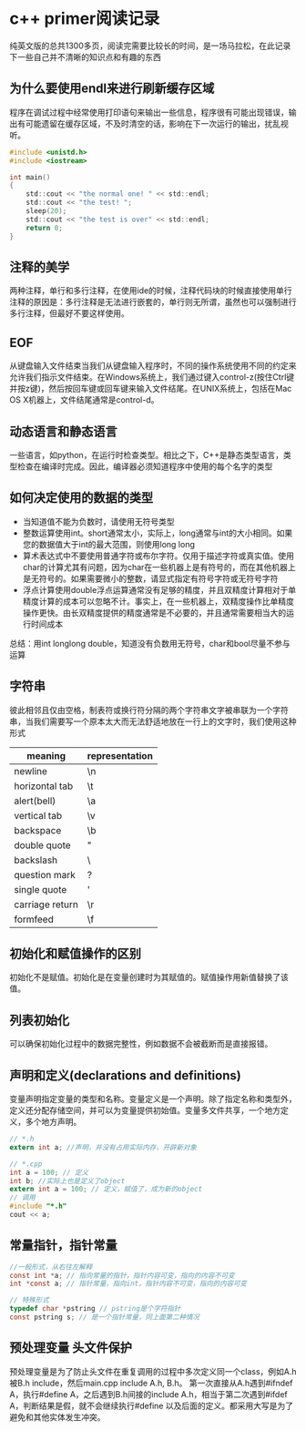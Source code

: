 # c++ primer阅读记录

纯英文版的总共1300多页，阅读完需要比较长的时间，是一场马拉松，在此记录下一些自己并不清晰的知识点和有趣的东西

## 为什么要使用endl来进行刷新缓存区域

程序在调试过程中经常使用打印语句来输出一些信息，程序很有可能出现错误，输出有可能遗留在缓存区域，不及时清空的话，影响在下一次运行的输出，扰乱视听。
```c
#include <unistd.h>
#include <iostream>

int main()
{
    std::cout << "the normal one! " << std::endl;
    std::cout << "the test! ";
    sleep(20);
    std::cout << "the test is over" << std::endl;
    return 0;
}
```

## 注释的美学

两种注释，单行和多行注释，在使用ide的时候，注释代码块的时候直接使用单行注释的原因是：多行注释是无法进行嵌套的，单行则无所谓，虽然也可以强制进行多行注释，但最好不要这样使用。

## EOF

从键盘输入文件结束当我们从键盘输入程序时，不同的操作系统使用不同的约定来允许我们指示文件结束。在Windows系统上，我们通过键入control-z(按住Ctrl键并按z键)，然后按回车键或回车键来输入文件结尾。在UNIX系统上，包括在Mac OS X机器上，文件结尾通常是control-d。

## 动态语言和静态语言

一些语言，如python，在运行时检查类型。相比之下，C++是静态类型语言，类型检查在编译时完成。因此，编译器必须知道程序中使用的每个名字的类型

## 如何决定使用的数据的类型

- 当知道值不能为负数时，请使用无符号类型
- 整数运算使用int。short通常太小，实际上，long通常与int的大小相同。如果您的数据值大于int的最大范围，则使用long long
- 算术表达式中不要使用普通字符或布尔字符。仅用于描述字符或真实值。使用char的计算尤其有问题，因为char在一些机器上是有符号的，而在其他机器上是无符号的。如果需要微小的整数，请显式指定有符号字符或无符号字符
- 浮点计算使用double浮点运算通常没有足够的精度，并且双精度计算相对于单精度计算的成本可以忽略不计。事实上，在一些机器上，双精度操作比单精度操作更快。由长双精度提供的精度通常是不必要的，并且通常需要相当大的运行时间成本

总结：用int longlong double，知道没有负数用无符号，char和bool尽量不参与运算

## 字符串

彼此相邻且仅由空格，制表符或换行符分隔的两个字符串文字被串联为一个字符串，当我们需要写一个原本太大而无法舒适地放在一行上的文字时，我们使用这种形式

| meaning         | representation |
| --------------- | -------------- |
| newline         | \n             |
| horizontal tab  | \t             |
| alert(bell)     | \a             |
| vertical tab    | \v             |
| backspace       | \b             |
| double quote    | \"             |
| backslash       | \\             |
| question mark   | \?             |
| single quote    | \'             |
| carriage return | \r             |
| formfeed        | \f             |

## 初始化和赋值操作的区别

初始化不是赋值。初始化是在变量创建时为其赋值的。赋值操作用新值替换了该值。

## 列表初始化

可以确保初始化过程中的数据完整性，例如数据不会被截断而是直接报错。

## 声明和定义(declarations and definitions)

变量声明指定变量的类型和名称。变量定义是一个声明。除了指定名称和类型外，定义还分配存储空间，并可以为变量提供初始值。变量多文件共享，一个地方定义，多个地方声明。

```c
// *.h
extern int a; //声明，并没有占用实际内存，开辟新对象

// *.cpp
int a = 100; // 定义
int b; //实际上也是定义了object
extern int a = 100; // 定义，赋值了，成为新的object
// 调用
#include "*.h"
cout << a;
```

## 常量指针，指针常量

```c
//一般形式，从右往左解释
const int *a; // 指向常量的指针，指针内容可变，指向的内容不可变
int *const a; // 指针常量，指向int，指针内容不可变，指向的内容可变

// 特殊形式
typedef char *pstring // pstring是个字符指针
const pstring s; // 是一个指针常量，同上面第二种情况

```

## 预处理变量 头文件保护

预处理变量是为了防止头文件在重复调用的过程中多次定义同一个class，例如A.h被B.h include，然后main.cpp include A.h, B.h。
第一次直接从A.h遇到#ifndef A，执行#define A，之后遇到B.h间接的include A.h，相当于第二次遇到#ifdef A，判断结果是假，就不会继续执行#define 以及后面的定义。都采用大写是为了避免和其他实体发生冲突。

